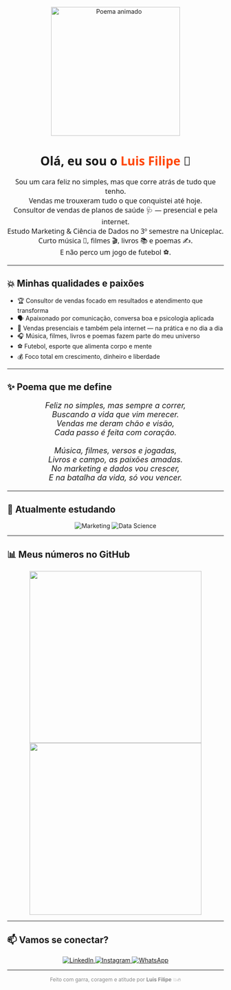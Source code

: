
<!-- GIF de abertura animado, com vibe de poema e energia -->
<p align="center">
  <img src="https://media.giphy.com/media/3o7aCVXo0zpmQ95I2A/giphy.gif" width="300" alt="Poema animado" />
</p>

<h1 align="center" style="font-family: 'Segoe UI', Tahoma, Geneva, Verdana, sans-serif;">
  Olá, eu sou o <span style="color:#FF4500;">Luis Filipe</span> 👊
</h1>

<p align="center" style="font-family: 'Segoe UI', Tahoma, Geneva, Verdana, sans-serif; font-size:16px; max-width:650px; margin:auto;">
  Sou um cara feliz no simples, mas que corre atrás de tudo que tenho.<br />
  Vendas me trouxeram tudo o que conquistei até hoje.<br />
  Consultor de vendas de planos de saúde 🩺 — presencial e pela internet.<br />
  Estudo Marketing & Ciência de Dados no 3º semestre na Uniceplac.<br />
  Curto música 🎵, filmes 🎬, livros 📚 e poemas ✍️.<br />
  E não perco um jogo de futebol ⚽.
</p>

---

## 💥 Minhas qualidades e paixões

- 🏆 Consultor de vendas focado em resultados e atendimento que transforma  
- 🗣️ Apaixonado por comunicação, conversa boa e psicologia aplicada  
- 📱 Vendas presenciais e também pela internet — na prática e no dia a dia  
- 🎧 Música, filmes, livros e poemas fazem parte do meu universo  
- ⚽ Futebol, esporte que alimenta corpo e mente  
- 💰 Foco total em crescimento, dinheiro e liberdade  

---

## ✨ Poema que me define

<p align="center" style="font-style: italic; font-size: 18px; max-width: 600px; margin: 20px auto;">
  <em>
    Feliz no simples, mas sempre a correr,<br/>
    Buscando a vida que vim merecer.<br/>
    Vendas me deram chão e visão,<br/>
    Cada passo é feita com coração.<br/><br/>
    Música, filmes, versos e jogadas,<br/>
    Livros e campo, as paixões amadas.<br/>
    No marketing e dados vou crescer,<br/>
    E na batalha da vida, só vou vencer.
  </em>
</p>

---

## 🚀 Atualmente estudando

<p align="center">
  <img alt="Marketing" src="https://img.shields.io/badge/Marketing-FC8019?style=for-the-badge&logo=marketing&logoColor=white" />
  <img alt="Data Science" src="https://img.shields.io/badge/Ciência_de_Dados-1F8ACB?style=for-the-badge&logo=databricks&logoColor=white" />
</p>

---

## 📊 Meus números no GitHub

<p align="center">
  <img src="https://github-readme-stats.vercel.app/api?username=luisfilipe&show_icons=true&theme=radical" width="400" />
  <img src="https://github-readme-streak-stats.herokuapp.com/?user=luisfilipe&theme=radical" width="400" />
</p>

---

## 📫 Vamos se conectar?

<p align="center">
  <a href="https://www.linkedin.com/in/luisfilipe" target="_blank">
    <img alt="LinkedIn" src="https://img.shields.io/badge/LinkedIn-LuisFilipe-0A66C2?style=for-the-badge&logo=linkedin&logoColor=white" />
  </a>
  <a href="https://www.instagram.com/luisfilipe_oficial" target="_blank">
    <img alt="Instagram" src="https://img.shields.io/badge/Instagram-@luisfilipe__oficial-E4405F?style=for-the-badge&logo=instagram&logoColor=white" />
  </a>
  <a href="https://wa.me/55" target="_blank">
    <img alt="WhatsApp" src="https://img.shields.io/badge/WhatsApp-Me_Chama-25D366?style=for-the-badge&logo=whatsapp&logoColor=white" />
  </a>
</p>

---

<p align="center" style="font-size:12px; color:#888;">
  Feito com garra, coragem e atitude por <strong>Luis Filipe</strong> 💥🔥
</p>

